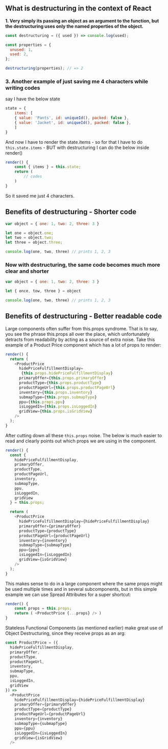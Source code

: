 ## What is destructuring in the context of React

**1. Very simply its passing an object as an argument to the function, but the destructuring uses only the named properties of the object.**

```js
const destructuring = ({ used }) => console.log(used);

const properties = {
  unused: 1,
  used: 2,
};

destructuring(properties); // => 2
```

### 3. Another example of just saving me 4 characters while writing codes

say I have the below state

```js
state = {
    items: [
    { value: 'Pants', id: uniqueId(), packed: false },
    { value: 'Jacket', id: uniqueId(), packed: false },
    ]
}
```

And now I have to render the state.items - so for that I have to do ``this.state.items`` - BUT with destructuring I can do the below inside render()

```js
render() {
    const { items } = this.state;
    return (
        // codes
    )
}
```

So it saved me just 4 characters.



## Benefits of destructuring - Shorter code

```js
var object = { one: 1, two: 2, three: 3 }

let one = object.one;
let two = object.two;
let three = object.three;

console.log(one, two, three) // prints 1, 2, 3

```
### Now with destructuring, the same code becomes much more clear and shorter

```js
var object = { one: 1, two: 2, three: 3 }

let { once, tow, three } = object

console.log(one, two, three) // prints 1, 2, 3
```

## Benefits of destructuring - Better readable code

Large components often suffer from this.props syndrome. That is to say, you see the phrase this.props all over the place, which unfortunately detracts from readability by acting as a source of extra noise. Take this example of a Product Price component which has a lot of props to render:

```js
render() {
  return (
    <ProductPrice
      hidePriceFulfillmentDisplay=
       {this.props.hidePriceFulfillmentDisplay}
      primaryOffer={this.props.primaryOffer}
      productType={this.props.productType}
      productPageUrl={this.props.productPageUrl}
      inventory={this.props.inventory}
      submapType={this.props.submapType}
      ppu={this.props.ppu}
      isLoggedIn={this.props.isLoggedIn}
      gridView={this.props.isGridView}
    />
  );
}

```
After cutting down all these ``this.props`` noise. The below is much easier to read and clearly points out which props we are using in the component.

```js
render() {
  const {
    hidePriceFulfillmentDisplay,
    primaryOffer,
    productType,
    productPageUrl,
    inventory,
    submapType,
    ppu,
    isLoggedIn,
    gridView
  } = this.props;

  return (
    <ProductPrice
      hidePriceFulfillmentDisplay={hidePriceFulfillmentDisplay}
      primaryOffer={primaryOffer}
      productType={productType}
      productPageUrl={productPageUrl}
      inventory={inventory}
      submapType={submapType}
      ppu={ppu}
      isLoggedIn={isLoggedIn}
      gridView={isGridView}
    />
  );
}

```

This makes sense to do in a large component where the same props might be used multiple times and in several subcomponents, but in this simple example we can use Spread Attributes for a super shortcut:

```js
render() {
    const props = this.props;
    return ( <ProductPrice {...props} /> )
}
```

Stateless Functional Components (as mentioned earlier) make great use of Object Destructuring, since they receive props as an arg:

```js
const ProductPrice = ({
  hidePriceFulfillmentDisplay,
  primaryOffer,
  productType,
  productPageUrl,
  inventory,
  submapType,
  ppu,
  isLoggedIn,
  gridView
}) =>
  <ProductPrice
    hidePriceFulfillmentDisplay={hidePriceFulfillmentDisplay}
    primaryOffer={primaryOffer}
    productType={productType}
    productPageUrl={productPageUrl}
    inventory={inventory}
    submapType={submapType}
    ppu={ppu}
    isLoggedIn={isLoggedIn}
    gridView={isGridView}
  />

  ```
